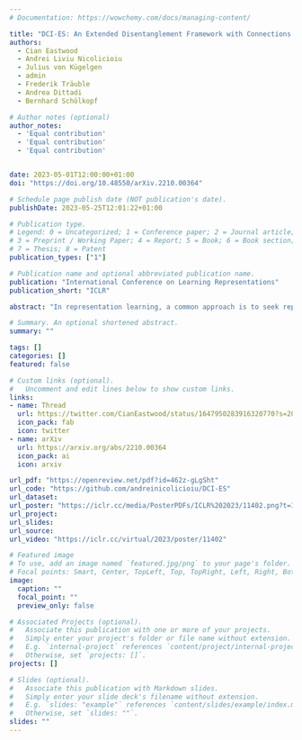 ```yaml
---
# Documentation: https://wowchemy.com/docs/managing-content/

title: "DCI-ES: An Extended Disentanglement Framework with Connections to Identifiability"
authors: 
  - Cian Eastwood
  - Andrei Liviu Nicolicioiu
  - Julius von Kügelgen
  - admin
  - Frederik Träuble
  - Andrea Dittadi
  - Bernhard Schölkopf

# Author notes (optional)
author_notes:
  - 'Equal contribution'
  - 'Equal contribution'
  - 'Equal contribution'


date: 2023-05-01T12:00:00+01:00
doi: "https://doi.org/10.48550/arXiv.2210.00364"

# Schedule page publish date (NOT publication's date).
publishDate: 2023-05-25T12:01:22+01:00

# Publication type.
# Legend: 0 = Uncategorized; 1 = Conference paper; 2 = Journal article;
# 3 = Preprint / Working Paper; 4 = Report; 5 = Book; 6 = Book section;
# 7 = Thesis; 8 = Patent
publication_types: ["1"]

# Publication name and optional abbreviated publication name.
publication: "International Conference on Learning Representations"
publication_short: "ICLR"

abstract: "In representation learning, a common approach is to seek representations which disentangle the underlying factors of variation. Eastwood & Williams (2018) proposed three metrics for quantifying the quality of such disentangled representations: disentanglement (D), completeness (C) and informativeness (I). In this work, we first connect this DCI framework to two common notions of linear and nonlinear identifiability, thereby establishing a formal link between disentanglement and the closely-related field of independent component analysis. We then propose an extended DCI-ES framework with two new measures of representation quality - explicitness (E) and size (S) - and point out how D and C can be computed for black-box predictors. Our main idea is that the functional capacity required to use a representation is an important but thus-far neglected aspect of representation quality, which we quantify using explicitness or ease-of-use (E). We illustrate the relevance of our extensions on the MPI3D and Cars3D datasets."

# Summary. An optional shortened abstract.
summary: ""

tags: []
categories: []
featured: false

# Custom links (optional).
#   Uncomment and edit lines below to show custom links.
links:
- name: Thread
  url: https://twitter.com/CianEastwood/status/1647950283916320770?s=20
  icon_pack: fab
  icon: twitter
- name: arXiv
  url: https://arxiv.org/abs/2210.00364
  icon_pack: ai
  icon: arxiv

url_pdf: "https://openreview.net/pdf?id=462z-gLgSht"
url_code: "https://github.com/andreinicolicioiu/DCI-ES"
url_dataset:
url_poster: "https://iclr.cc/media/PosterPDFs/ICLR%202023/11402.png?t=1681738449.552845"
url_project:
url_slides:
url_source:
url_video: "https://iclr.cc/virtual/2023/poster/11402"

# Featured image
# To use, add an image named `featured.jpg/png` to your page's folder. 
# Focal points: Smart, Center, TopLeft, Top, TopRight, Left, Right, BottomLeft, Bottom, BottomRight.
image:
  caption: ""
  focal_point: ""
  preview_only: false

# Associated Projects (optional).
#   Associate this publication with one or more of your projects.
#   Simply enter your project's folder or file name without extension.
#   E.g. `internal-project` references `content/project/internal-project/index.md`.
#   Otherwise, set `projects: []`.
projects: []

# Slides (optional).
#   Associate this publication with Markdown slides.
#   Simply enter your slide deck's filename without extension.
#   E.g. `slides: "example"` references `content/slides/example/index.md`.
#   Otherwise, set `slides: ""`.
slides: ""
---
```

